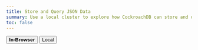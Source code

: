 ```yaml
---
title: Store and Query JSON Data
summary: Use a local cluster to explore how CockroachDB can store and query unstructured JSONB data.
toc: false
---
```


<div class="filters filters-big clearfix">
    <a href="demo-json-support-interactive.html"><button class="filter-button current"><strong>In-Browser</strong></button></a>
    <a href="demo-json-support.html"><button class="filter-button">Local</button></a>
</div>

<script src="//katacoda.com/embed.js"></script>
<div data-katacoda-id="ejqg64/courses/4-explore-db/json-support"
  style="height: 600px; width: 1000px;"
  id="ejqg64-json-support">
</div>

